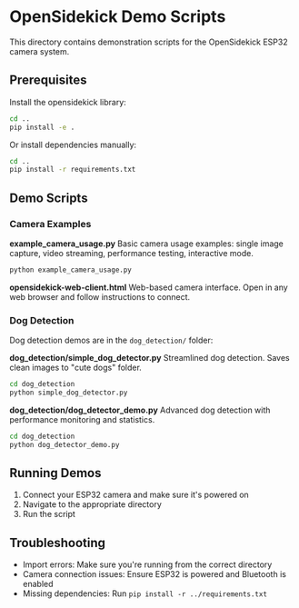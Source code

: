 # OpenSidekick Demo Scripts

This directory contains demonstration scripts for the OpenSidekick ESP32 camera system.

## Prerequisites

Install the opensidekick library:

```bash
cd ..
pip install -e .
```

Or install dependencies manually:

```bash
cd ..
pip install -r requirements.txt
```

## Demo Scripts

### Camera Examples

**example_camera_usage.py**
Basic camera usage examples: single image capture, video streaming, performance testing, interactive mode.

```bash
python example_camera_usage.py
```

**opensidekick-web-client.html**
Web-based camera interface. Open in any web browser and follow instructions to connect.

### Dog Detection

Dog detection demos are in the `dog_detection/` folder:

**dog_detection/simple_dog_detector.py**
Streamlined dog detection. Saves clean images to "cute dogs" folder.

```bash
cd dog_detection
python simple_dog_detector.py
```

**dog_detection/dog_detector_demo.py**
Advanced dog detection with performance monitoring and statistics.

```bash
cd dog_detection
python dog_detector_demo.py
```

## Running Demos

1. Connect your ESP32 camera and make sure it's powered on
2. Navigate to the appropriate directory
3. Run the script

## Troubleshooting

- Import errors: Make sure you're running from the correct directory
- Camera connection issues: Ensure ESP32 is powered and Bluetooth is enabled
- Missing dependencies: Run `pip install -r ../requirements.txt` 